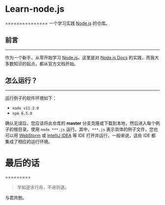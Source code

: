 # Learn-node.js
===============
一个学习实践 [Node.js][1] 的仓库。

## 前言
------
作为一个新手，从零开始学习 [Node.js][1]，这里是对 [Node.js Docs][2] 的实践，而我大多数知识的起点，都从官方文档开始。

## 怎么运行？
-----------
运行例子的软件环境如下：
- `node v11.2.0`
- `npm 6.5.0`

确认无误后，您应该将此仓库的 **master** 分支克隆或下载到本地，然后进入每个例子的根目录，使用 `node ***.js` 运行。其中，`***.js` 表示具体的例子文件，您也可以用 [WebStorm][3] 或 [IntelliJ IDEA][4] 等 IDE 打开并运行，一般来说，这些 IDE 都集成了相应的运行环境。

# 最后的话
=========
> 学如逆水行舟，不进则退。

与君共勉。


[1]:https://nodejs.org/en/
[2]:https://nodejs.org/en/docs/
[3]:https://www.jetbrains.com/webstorm/?fromMenu
[4]:https://www.jetbrains.com/idea/?fromMenu
